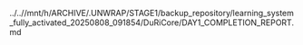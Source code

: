 ../..//mnt/h/ARCHIVE/.UNWRAP/STAGE1/backup_repository/learning_system_fully_activated_20250808_091854/DuRiCore/DAY1_COMPLETION_REPORT.md